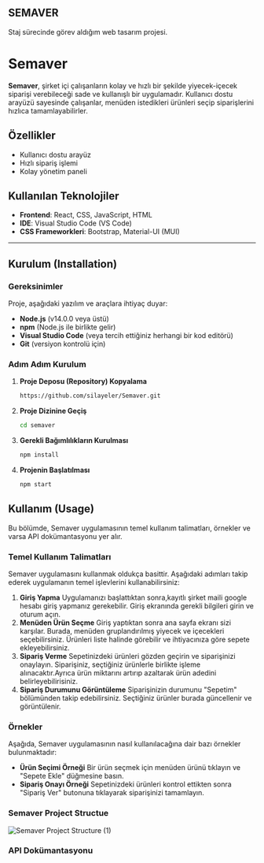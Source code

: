 ## SEMAVER
Staj sürecinde görev aldığım web tasarım projesi.

# Semaver

**Semaver**, şirket içi çalışanların kolay ve hızlı bir şekilde yiyecek-içecek siparişi verebileceği sade ve kullanışlı bir uygulamadır. Kullanıcı dostu arayüzü sayesinde çalışanlar, menüden istedikleri ürünleri seçip siparişlerini hızlıca tamamlayabilirler.

## Özellikler

- Kullanıcı dostu arayüz
- Hızlı sipariş işlemi
- Kolay yönetim paneli

## Kullanılan Teknolojiler

- **Frontend**: React, CSS, JavaScript, HTML
- **IDE**: Visual Studio Code (VS Code)
- **CSS Frameworkleri**: Bootstrap, Material-UI (MUI)

---

## Kurulum (Installation)

### Gereksinimler

Proje, aşağıdaki yazılım ve araçlara ihtiyaç duyar:

- **Node.js** (v14.0.0 veya üstü)
- **npm** (Node.js ile birlikte gelir)
- **Visual Studio Code** (veya tercih ettiğiniz herhangi bir kod editörü)
- **Git** (versiyon kontrolü için)

### Adım Adım Kurulum

1. **Proje Deposu (Repository) Kopyalama**
   ```bash
   https://github.com/silayeler/Semaver.git

2. **Proje Dizinine Geçiş**
   ```bash
   cd semaver
3. **Gerekli Bağımlılıkların Kurulması**
     ```bash
     npm install
4. **Projenin Başlatılması**
     ```bash
     npm start
  ## Kullanım (Usage)
Bu bölümde, Semaver uygulamasının temel kullanım talimatları, örnekler ve varsa API dokümantasyonu yer alır.
### Temel Kullanım Talimatları
Semaver uygulamasını kullanmak oldukça basittir. Aşağıdaki adımları takip ederek uygulamanın temel işlevlerini kullanabilirsiniz:
1. **Giriş Yapma**
   Uygulamanızı başlattıktan sonra,kayıtlı şirket maili google hesabı giriş yapmanız gerekebilir. Giriş ekranında gerekli bilgileri girin ve oturum açın.
2. **Menüden Ürün Seçme**
   Giriş yaptıktan sonra ana sayfa ekranı sizi karşılar. Burada, menüden gruplandırılmış yiyecek ve içecekleri seçebilirsiniz. Ürünleri liste halinde görebilir ve ihtiyacınıza göre sepete ekleyebilirsiniz.
3. **Sipariş Verme**
   Sepetinizdeki ürünleri gözden geçirin ve siparişinizi onaylayın. Siparişiniz, seçtiğiniz ürünlerle birlikte işleme alınacaktır.Ayrıca ürün miktarını artırıp azaltarak ürün adedini belirleyebilirisiniz.
4. **Sipariş Durumunu Görüntüleme**
   Siparişinizin durumunu "Sepetim" bölümünden takip edebilirsiniz. Seçtiğiniz ürünler  burada güncellenir ve görüntülenir.
### Örnekler
Aşağıda, Semaver uygulamasının nasıl kullanılacağına dair bazı örnekler bulunmaktadır:
- **Ürün Seçimi Örneği**
   Bir ürün seçmek için menüden ürünü tıklayın ve "Sepete Ekle" düğmesine basın.
- **Sipariş Onayı Örneği**
   Sepetinizdeki ürünleri kontrol ettikten sonra "Sipariş Ver" butonuna tıklayarak siparişinizi tamamlayın.

### Semaver Project Structue ###

![Semaver Project Structure (1)](https://github.com/user-attachments/assets/de52c2eb-9e7d-4f22-affd-65c5ba98b81c)


### API Dokümantasyonu
